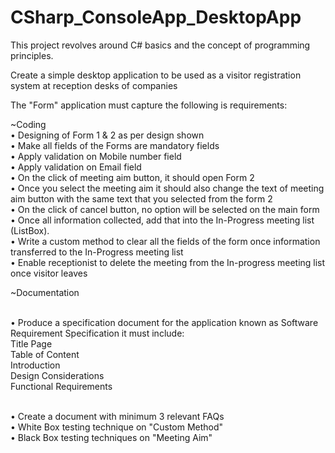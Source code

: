 # CSharp_ConsoleApp_DesktopApp

This project revolves around C# basics and the concept of programming principles.

Create a simple desktop application to be used as a visitor registration system at reception desks of companies

The "Form" application must capture the following is requirements:

~Coding
<br>• Designing of Form 1 & 2 as per design shown
<br>• Make all fields of the Forms are mandatory fields
<br>• Apply validation on Mobile number field
<br>• Apply validation on Email field
<br>• On the click of meeting aim button, it should open Form 2
<br>• Once you select the meeting aim it should also change the text of meeting aim button with the same text that you selected from the form 2
<br>• On the click of cancel button, no option will be selected on the main form
<br>• Once all information collected, add that into the In-Progress meeting list (ListBox).
<br>• Write a custom method to clear all the fields of the form once information transferred to the In-Progress meeting list 
<br>• Enable receptionist to delete the meeting from the In-progress meeting list once visitor leaves
<br>

~Documentation

<br>• Produce a specification document for the application known as Software Requirement Specification
it must include:
<br>Title Page
<br> Table of Content
<br> Introduction
<br> Design Considerations
<br> Functional Requirements

<br>• Create a document with minimum 3 relevant FAQs
<br>• White Box testing technique on "Custom Method"
<br>• Black Box testing techniques on "Meeting Aim"
